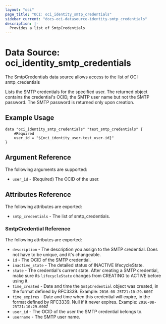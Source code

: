 ```yaml
---
layout: "oci"
page_title: "OCI: oci_identity_smtp_credentials"
sidebar_current: "docs-oci-datasource-identity-smtp_credentials"
description: |-
  Provides a list of SmtpCredentials
---
```


# Data Source: oci_identity_smtp_credentials
The SmtpCredentials data source allows access to the list of OCI smtp_credentials

Lists the SMTP credentials for the specified user. The returned object contains the credential's OCID, 
the SMTP user name but not the SMTP password. The SMTP password is returned only upon creation.


## Example Usage

```hcl
data "oci_identity_smtp_credentials" "test_smtp_credentials" {
	#Required
	user_id = "${oci_identity_user.test_user.id}"
}
```

## Argument Reference

The following arguments are supported:

* `user_id` - (Required) The OCID of the user.


## Attributes Reference

The following attributes are exported:

* `smtp_credentials` - The list of smtp_credentials.

### SmtpCredential Reference

The following attributes are exported:

* `description` - The description you assign to the SMTP credential. Does not have to be unique, and it's changeable.
* `id` - The OCID of the SMTP credential.
* `inactive_state` - The detailed status of INACTIVE lifecycleState.
* `state` - The credential's current state. After creating a SMTP credential, make sure its `lifecycleState` changes from CREATING to ACTIVE before using it. 
* `time_created` - Date and time the `SmtpCredential` object was created, in the format defined by RFC3339.  Example: `2016-08-25T21:10:29.600Z` 
* `time_expires` - Date and time when this credential will expire, in the format defined by RFC3339. Null if it never expires.  Example: `2016-08-25T21:10:29.600Z` 
* `user_id` - The OCID of the user the SMTP credential belongs to.
* `username` - The SMTP user name. 

